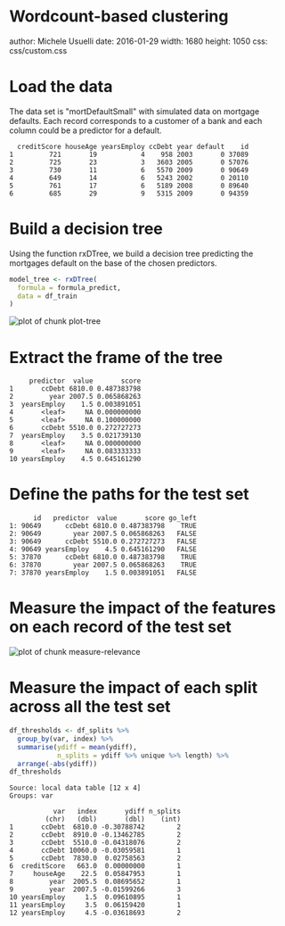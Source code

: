 
Wordcount-based clustering
========================================================
author: Michele Usuelli
date: 2016-01-29
width: 1680
height: 1050
css: css/custom.css















Load the data
====

The data set is "mortDefaultSmall" with simulated data on mortgage defaults. Each record corresponds to a customer of a bank and each column could be a predictor for a default.


```
  creditScore houseAge yearsEmploy ccDebt year default    id
1         721       19           4    958 2003       0 37089
2         725       23           3   3603 2005       0 57076
3         730       11           6   5570 2009       0 90649
4         649       14           6   5243 2002       0 20110
5         761       17           6   5189 2008       0 89640
6         685       29           9   5315 2009       0 94359
```




Build a decision tree
====

Using the function rxDTree, we build a decision tree predicting the mortgages default on the base of the chosen predictors.


```r
model_tree <- rxDTree(
  formula = formula_predict, 
  data = df_train
)
```

![plot of chunk plot-tree](pres-1-paths-tree-figure/plot-tree-1.png) 




Extract the frame of the tree
====


```
     predictor  value       score
1       ccDebt 6810.0 0.487383798
2         year 2007.5 0.065868263
3  yearsEmploy    1.5 0.003891051
4       <leaf>     NA 0.000000000
5       <leaf>     NA 0.100000000
6       ccDebt 5510.0 0.272727273
7  yearsEmploy    3.5 0.021739130
8       <leaf>     NA 0.000000000
9       <leaf>     NA 0.083333333
10 yearsEmploy    4.5 0.645161290
```




Define the paths for the test set
====


```
      id   predictor  value       score go_left
1: 90649      ccDebt 6810.0 0.487383798    TRUE
2: 90649        year 2007.5 0.065868263   FALSE
3: 90649      ccDebt 5510.0 0.272727273   FALSE
4: 90649 yearsEmploy    4.5 0.645161290   FALSE
5: 37870      ccDebt 6810.0 0.487383798    TRUE
6: 37870        year 2007.5 0.065868263    TRUE
7: 37870 yearsEmploy    1.5 0.003891051   FALSE
```






Measure the impact of the features on each record of the test set
====


![plot of chunk measure-relevance](pres-1-paths-tree-figure/measure-relevance-1.png) 




Measure the impact of each split across all the test set
====



```r
df_thresholds <- df_splits %>% 
  group_by(var, index) %>% 
  summarise(ydiff = mean(ydiff), 
            n_splits = ydiff %>% unique %>% length) %>% 
  arrange(-abs(ydiff))
df_thresholds
```

```
Source: local data table [12 x 4]
Groups: var

           var   index       ydiff n_splits
         (chr)   (dbl)       (dbl)    (int)
1       ccDebt  6810.0 -0.30788742        2
2       ccDebt  8910.0 -0.13462785        2
3       ccDebt  5510.0 -0.04318076        2
4       ccDebt 10060.0 -0.03059581        1
5       ccDebt  7830.0  0.02758563        2
6  creditScore   663.0  0.00000000        1
7     houseAge    22.5  0.05847953        1
8         year  2005.5  0.08695652        1
9         year  2007.5 -0.01599266        3
10 yearsEmploy     1.5  0.09610895        1
11 yearsEmploy     3.5  0.06159420        1
12 yearsEmploy     4.5 -0.03618693        2
```
